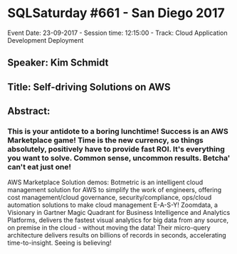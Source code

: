 # SQLSaturday #661 - San Diego 2017
Event Date: 23-09-2017 - Session time: 12:15:00 - Track: Cloud Application Development  Deployment
## Speaker: Kim Schmidt
## Title: Self-driving Solutions on AWS
## Abstract:
### This is your antidote to a boring lunchtime! Success is an AWS Marketplace game! Time is the new currency, so things absolutely, positively have to provide fast ROI. It's everything you want to solve. Common sense, uncommon results. Betcha' can't eat just one!
AWS Marketplace Solution demos:
Botmetric is an intelligent cloud management solution for AWS to simplify the work of engineers, offering cost management/cloud governance, security/compliance, ops/cloud automation solutions to make cloud management E-A-S-Y!
 Zoomdata, a Visionary in Gartner Magic Quadrant for Business Intelligence and Analytics Platforms,  delivers the fastest visual analytics for big data from any source, on premise  in the cloud - without moving the data! Their micro-query architecture delivers results on billions of records in seconds, accelerating time-to-insight. Seeing is believing!
